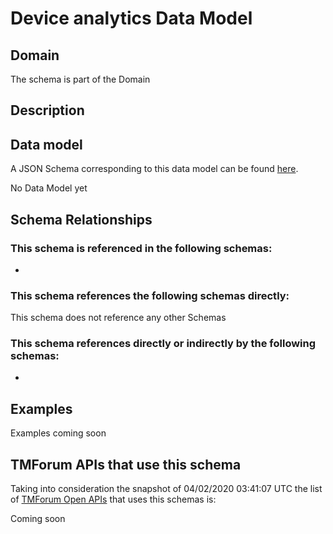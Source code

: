 # Device analytics Data Model

## Domain

The  schema is part of the  Domain

## Description



## Data model

A JSON Schema corresponding to this data model can be found
[here](https://github.com/tmforum-rand/schemas/blob/candidates/Analytics/DeviceAnalytics.schema.json).

No Data Model yet

## Schema Relationships

### This schema is referenced in the following schemas:

-

### This schema references the following schemas directly:

This schema does not reference any other Schemas

### This schema references directly or indirectly by the following schemas:

-



## Examples

Examples coming soon

## TMForum APIs that use this schema

Taking into consideration the snapshot of 04/02/2020 03:41:07 UTC the list of [TMForum Open APIs](https://www.tmforum.org/open-apis/) that uses this schemas is:

Coming soon
